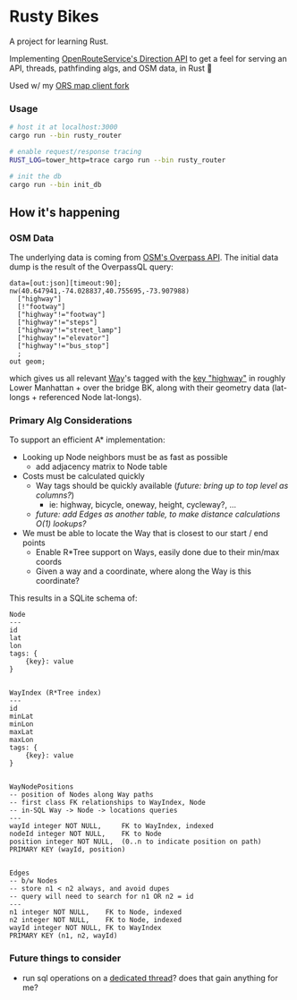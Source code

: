 # Rusty Bikes

A project for learning Rust.

Implementing [OpenRouteService's Direction API](https://giscience.github.io/openrouteservice/api-reference/endpoints/directions/) to get a feel for serving an API, threads, pathfinding algs, and OSM data, in Rust :crab:

Used w/ my [ORS map client fork](https://github.com/binhrobles/ors-map-client-rusty-fork)

### Usage

```bash
# host it at localhost:3000
cargo run --bin rusty_router

# enable request/response tracing
RUST_LOG=tower_http=trace cargo run --bin rusty_router

# init the db
cargo run --bin init_db
```

## How it's happening

### OSM Data

The underlying data is coming from [OSM's Overpass API](https://wiki.openstreetmap.org/wiki/Overpass_API). The initial data dump is the result of the OverpassQL query:

```
data=[out:json][timeout:90];
nw(40.647941,-74.028837,40.755695,-73.907988)
  ["highway"]
  [!"footway"]
  ["highway"!="footway"]
  ["highway"!="steps"]
  ["highway"!="street_lamp"]
  ["highway"!="elevator"]
  ["highway"!="bus_stop"]
  ;
out geom;
```

which gives us all relevant [Way](https://wiki.openstreetmap.org/wiki/Way)'s tagged with the [key "highway"](https://wiki.openstreetmap.org/wiki/Key:highway) in roughly Lower Manhattan + over the bridge BK, along with their geometry data (lat-longs + referenced Node lat-longs).

### Primary Alg Considerations

To support an efficient A\* implementation:

- Looking up Node neighbors must be as fast as possible
  - add adjacency matrix to Node table
- Costs must be calculated quickly
  - Way tags should be quickly available (_future: bring up to top level as columns?_)
    - ie: highway, bicycle, oneway, height, cycleway?, ...
  - _future: add Edges as another table, to make distance calculations O(1) lookups?_
- We must be able to locate the Way that is closest to our start / end points
  - Enable R\*Tree support on Ways, easily done due to their min/max coords
  - Given a way and a coordinate, where along the Way is this coordinate?

This results in a SQLite schema of:

```
Node
---
id
lat
lon
tags: {
	{key}: value
}


WayIndex (R*Tree index)
---
id
minLat
minLon
maxLat
maxLon
tags: {
	{key}: value
}


WayNodePositions
-- position of Nodes along Way paths
-- first class FK relationships to WayIndex, Node
-- in-SQL Way -> Node -> locations queries
---
wayId integer NOT NULL,     FK to WayIndex, indexed
nodeId integer NOT NULL,    FK to Node
position integer NOT NULL,  (0..n to indicate position on path)
PRIMARY KEY (wayId, position)


Edges
-- b/w Nodes
-- store n1 < n2 always, and avoid dupes
-- query will need to search for n1 OR n2 = id
---
n1 integer NOT NULL,    FK to Node, indexed
n2 integer NOT NULL,    FK to Node, indexed
wayId integer NOT NULL, FK to WayIndex
PRIMARY KEY (n1, n2, wayId)
```

### Future things to consider
- run sql operations on a [dedicated thread](https://ryhl.io/blog/async-what-is-blocking/)? does that gain anything for me?
